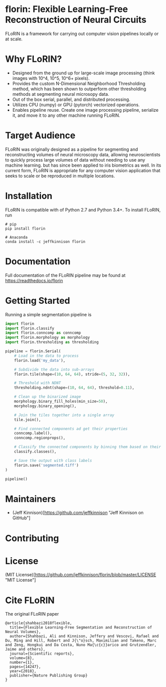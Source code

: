 # florin: Flexible Learning-Free Reconstruction of Neural Circuits

FLoRIN is a framework for carrying out computer vision pipelines locally or at
scale.

# Why FLoRIN?

- Designed from the ground up for large-scale image processing (think images
  with 10^4, 10^5, 10^6+ pixels).
- Provides the custom N-Dimensional Neighborhood Thresholding method, which has
  been shown to outperform other thresholding methods at segmenting neural
  microsopy data.
- Out of the box serial, parallel, and distributed processing.
- Utilizes CPU (numpy) or GPU (pytorch) vectorized operations.
- Enables pipeline reuse. Create one image processing pipeline, serialize it,
  and move it to any other machine running FLoRIN.

# Target Audience

FLoRIN was originally designed as a pipeline for segmenting and reconstructing
volumes of neural microscopy data, allowing neuroscientists to quickly process
large volumes of data without needing to use any machine learning.
but has since been applied to iris biometrics as well. In its
current form, FLoRIN is appropriate for any computer vision application that
seeks to scale or be reproduced in multiple locations.

# Installation

FLoRIN is compatible with of Python 2.7 and Python 3.4+. To install FLoRIN, run

```
# pip
pip install florin

# Anaconda
conda install -c jeffkinnison florin
```

# Documentation

Full documentation of the FLoRIN pipeline may be found at https://readthedocs.io/florin

# Getting Started

Running a simple segmentation pipeline is

```python
import florin
import florin.classify
import florin.conncomp as conncomp
import florin.morphology as morphology
import florin.thresholding as thresholding

pipeline = florin.Serial(
    # Load in the data to process
    florin.load('my_data'),

    # Subdivide the data into sub-arrays
    florin.tile(shape=(10, 64, 64), stride=(5, 32, 32)),

    # Threshold with NDNT
    thresholding.ndnt(shape=(10, 64, 64), threshold=0.11),

    # Clean up the binarized image
    morphology.binary_fill_holes(min_size=50),
    morphology.binary_opening(),

    # Join the tiles together into a single array
    tile.join(),

    # Find connected components ad get their properties
    conncomp.label(),
    conncomp.regionprops(),

    # Classify the connected components by binning them based on their properties
    classify.classes(),

    # Save the output with class labels
    florin.save('segmented.tiff')
)

pipeline()
```

# Maintainers

- (Jeff Kinnison)[https://github.com/jeffkinnison "Jeff Kinnison on GitHub"]

# Contributing

# License

(MIT License)[https://github.com/jeffkinnison/florin/blob/master/LICENSE "MIT License"]

# Cite FLoRIN

The original FLoRIN paper

```
@article{shahbazi2018flexible,
  title={Flexible Learning-Free Segmentation and Reconstruction of Neural Volumes},
  author={Shahbazi, Ali and Kinnison, Jeffery and Vescovi, Rafael and Du, Ming and Hill, Robert and J{\"o}sch, Maximilian and Takeno, Marc and Zeng, Hongkui and Da Costa, Nuno Ma{\c{c}}arico and Grutzendler, Jaime and others},
  journal={Scientific reports},
  volume={8},
  number={1},
  pages={14247},
  year={2018},
  publisher={Nature Publishing Group}
}
```
